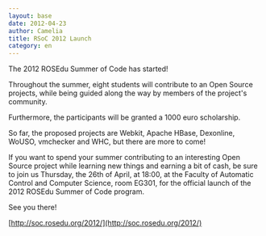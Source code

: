 ```yaml
---
layout: base
date: 2012-04-23
author: Camelia
title: RSoC 2012 Launch
category: en
---
```


The 2012 ROSEdu Summer of Code has started!

Throughout the summer, eight students will contribute to an Open Source projects, while being guided along the way by members of the project's community.

Furthermore, the participants will be granted a 1000 euro scholarship.

So far, the proposed projects are Webkit, Apache HBase, Dexonline, WoUSO, vmchecker and WHC, but there are more to come!

If you want to spend your summer contributing to an interesting Open Source project while learning new things and earning a bit of cash, be sure to join us Thursday, the 26th of April, at 18:00, at the Faculty of Automatic Control and Computer Science, room EG301, for the official launch of the 2012 ROSEdu Summer of Code program.

See you there!

[http://soc.rosedu.org/2012/](http://soc.rosedu.org/2012/)

